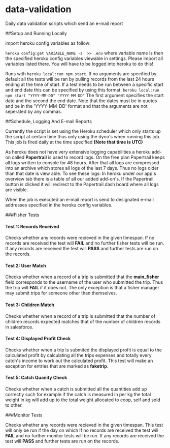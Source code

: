 # data-validation
Daily data validation scripts which send an e-mail report



##Setup and Running Locally

import heroku config variables as follow:

`heroku config:get VARIABLE_NAME -s  >> .env`
where variable name is then the specified heroku config variables viewable in settings. Please import all variables listed there.
You will have to be logged into heroku to do this!

Runs with `heroku local:run npm start`. If no arguments are specified by default all the tests will be ran by pulling records from the last 24 hours ending at the time of start. If a test needs to be run between a specific start and end date this can be specified by using this format: `heroku local:run npm start "YYYY-MM-DD" "YYYY-MM-DD"` The first argument specifies the start date and the second the end date. Note that the dates must be in quotes and be in the 'YYYY-MM-DD' format and that the arguments are not seperated by any commas.


##Schedule, Logging And E-mail Reports

Currently the script is set using the Heroku scheduler which only starts up the script at certain time thus only using the dyno's when running this job. This job is fired daily at the time specified **(Note that time is UTC)**

As heroku does not have very extensive logging capabilities a heroku add-on called **Papertrail** is used to record logs. On the free plan Papertrail keeps all logs written to console for 48 hours. After that all logs are compressed into an archive which stores all logs of the last 7 days. Thus no logs older than that date is view able. To see these logs: In heroku under our app's overview tab there is a table of all our added add-on's. If the Papertrail button is clicked it will redirect to the Papertrail dash board where all logs are visible.

When the job is executed an e-mail report is send to designated e-mail addresses specified in the heroku config variables.


###Fisher Tests

#### Test 1: Records Received

Checks whether any records were recieved in the given timespan. If no records are received the test will **FAIL** and no further fisher tests will be run. If any records are received the test will **PASS** and further tests are run on the records.

#### Test 2: User Match

Checks whether when a record of a trip is submitted that the **main_fisher** field corresponds to the username of the user who submitted the trip. Thus the trip will **FAIL** if it does not. The only exception is that a fisher manager may submit trips for someone other than themselves.

#### Test 3: Children Match

Checks whether when a record of a trip is submitted that the number of children records expected matches that of the number of children records in salesforce.

#### Test 4: Displayed Profit Check

Checks whether when a trip is submited the displayed profit is equal to the calculated profit by calculating all the trips expenses and totally every catch's income to work out the calculated profit. This test will make an exception for entries that are marked as
**faketrip**.

#### Test 5: Catch Quanity Check

Checks whether when a catch is submitted all the quantities add up correctly such for example if the catch is measured in per kg the total weight in kg will add up to the total weight allocated to coop, self and sold to other.

###Monitor Tests

Checks whether any records were recieved in the given timespan. This test will only be run if the day on which If no records are received the test will **FAIL** and no further monitor tests will be run. If any records are received the test will **PASS** and further tests are run on the records.
